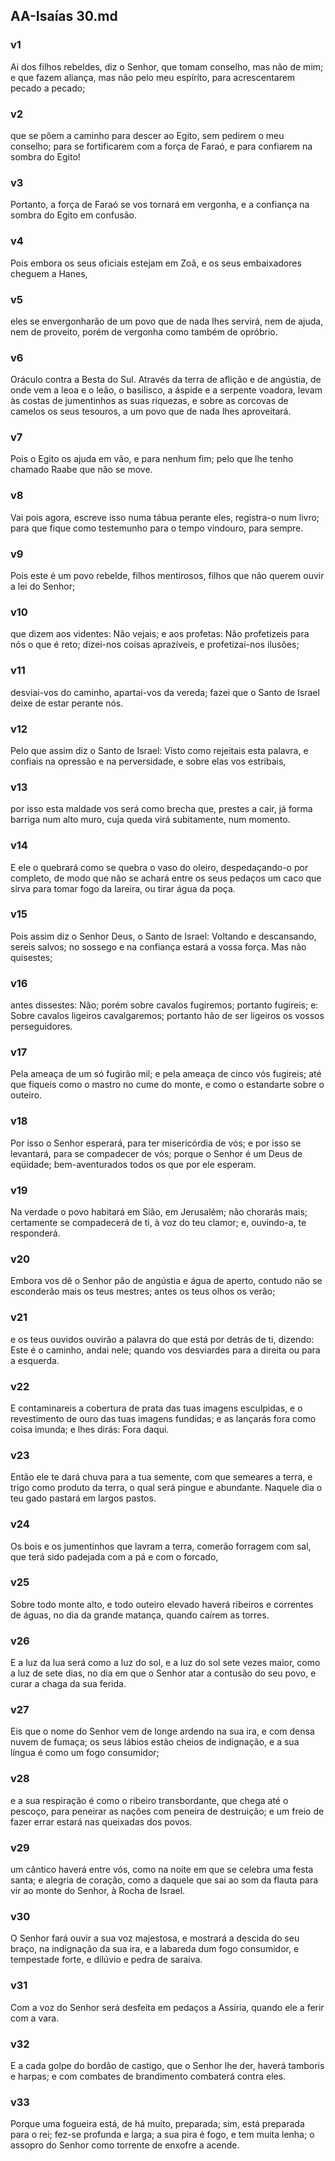 ## AA-Isaías 30.md
### v1
 Ai dos filhos rebeldes, diz o Senhor, que tomam conselho, mas não de mim; e que fazem aliança, mas não pelo meu espírito, para acrescentarem pecado a pecado;
### v2
 que se põem a caminho para descer ao Egito, sem pedirem o meu conselho; para se fortificarem com a força de Faraó, e para confiarem na sombra do Egito!
### v3
 Portanto, a força de Faraó se vos tornará em vergonha, e a confiança na sombra do Egito em confusão.
### v4
 Pois embora os seus oficiais estejam em Zoã, e os seus embaixadores cheguem a Hanes,
### v5
 eles se envergonharão de um povo que de nada lhes servirá, nem de ajuda, nem de proveito, porém de vergonha como também de opróbrio.
### v6
 Oráculo contra a Besta do Sul. Através da terra de aflição e de angústia, de onde vem a leoa e o leão, o basilisco, a áspide e a serpente voadora, levam às costas de jumentinhos as suas riquezas, e sobre as corcovas de camelos os seus tesouros, a um povo que de nada lhes aproveitará.
### v7
 Pois o Egito os ajuda em vão, e para nenhum fim; pelo que lhe tenho chamado Raabe que não se move.
### v8
 Vai pois agora, escreve isso numa tábua perante eles, registra-o num livro; para que fique como testemunho para o tempo vindouro, para sempre.
### v9
 Pois este é um povo rebelde, filhos mentirosos, filhos que não querem ouvir a lei do Senhor;
### v10
 que dizem aos videntes: Não vejais; e aos profetas: Não profetizeis para nós o que é reto; dizei-nos coisas aprazíveis, e profetizai-nos ilusões;
### v11
 desviai-vos do caminho, apartai-vos da vereda; fazei que o Santo de Israel deixe de estar perante nós.
### v12
 Pelo que assim diz o Santo de Israel: Visto como rejeitais esta palavra, e confiais na opressão e na perversidade, e sobre elas vos estribais,
### v13
 por isso esta maldade vos será como brecha que, prestes a cair, já forma barriga num alto muro, cuja queda virá subitamente, num momento.
### v14
 E ele o quebrará como se quebra o vaso do oleiro, despedaçando-o por completo, de modo que não se achará entre os seus pedaços um caco que sirva para tomar fogo da lareira, ou tirar água da poça.
### v15
 Pois assim diz o Senhor Deus, o Santo de Israel: Voltando e descansando, sereis salvos; no sossego e na confiança estará a vossa força. Mas não quisestes;
### v16
 antes dissestes: Não; porém sobre cavalos fugiremos; portanto fugireis; e: Sobre cavalos ligeiros cavalgaremos; portanto hão de ser ligeiros os vossos perseguidores.
### v17
 Pela ameaça de um só fugirão mil; e pela ameaça de cinco vós fugireis; até que fiqueis como o mastro no cume do monte, e como o estandarte sobre o outeiro.
### v18
 Por isso o Senhor esperará, para ter misericórdia de vós; e por isso se levantará, para se compadecer de vós; porque o Senhor é um Deus de eqüidade; bem-aventurados todos os que por ele esperam.
### v19
 Na verdade o povo habitará em Sião, em Jerusalém; não chorarás mais; certamente se compadecerá de ti, à voz do teu clamor; e, ouvindo-a, te responderá.
### v20
 Embora vos dê o Senhor pão de angústia e água de aperto, contudo não se esconderão mais os teus mestres; antes os teus olhos os verão;
### v21
 e os teus ouvidos ouvirão a palavra do que está por detrás de ti, dizendo: Este é o caminho, andai nele; quando vos desviardes para a direita ou para a esquerda.
### v22
 E contaminareis a cobertura de prata das tuas imagens esculpidas, e o revestimento de ouro das tuas imagens fundidas; e as lançarás fora como coisa imunda; e lhes dirás: Fora daqui.
### v23
 Então ele te dará chuva para a tua semente, com que semeares a terra, e trigo como produto da terra, o qual será pingue e abundante. Naquele dia o teu gado pastará em largos pastos.
### v24
 Os bois e os jumentinhos que lavram a terra, comerão forragem com sal, que terá sido padejada com a pá e com o forcado,
### v25
 Sobre todo monte alto, e todo outeiro elevado haverá ribeiros e correntes de águas, no dia da grande matança, quando caírem as torres.
### v26
 E a luz da lua será como a luz do sol, e a luz do sol sete vezes maior, como a luz de sete dias, no dia em que o Senhor atar a contusão do seu povo, e curar a chaga da sua ferida.
### v27
 Eis que o nome do Senhor vem de longe ardendo na sua ira, e com densa nuvem de fumaça; os seus lábios estão cheios de indignação, e a sua língua é como um fogo consumidor;
### v28
 e a sua respiração é como o ribeiro transbordante, que chega até o pescoço, para peneirar as nações com peneira de destruição; e um freio de fazer errar estará nas queixadas dos povos.
### v29
 um cântico haverá entre vós, como na noite em que se celebra uma festa santa; e alegria de coração, como a daquele que sai ao som da flauta para vir ao monte do Senhor, à Rocha de Israel.
### v30
 O Senhor fará ouvir a sua voz majestosa, e mostrará a descida do seu braço, na indignação da sua ira, e a labareda dum fogo consumidor, e tempestade forte, e dilúvio e pedra de saraiva.
### v31
 Com a voz do Senhor será desfeita em pedaços a Assíria, quando ele a ferir com a vara.
### v32
 E a cada golpe do bordão de castigo, que o Senhor lhe der, haverá tamboris e harpas; e com combates de brandimento combaterá contra eles.
### v33
 Porque uma fogueira está, de há muito, preparada; sim, está preparada para o rei; fez-se profunda e larga; a sua pira é fogo, e tem muita lenha; o assopro do Senhor como torrente de enxofre a acende.
